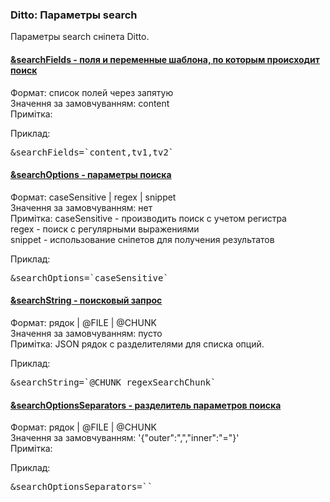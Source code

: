 
<meta http-equiv="Content-Type" content="text/html; charset=utf-8">
<h3>Ditto: Параметры search </h3> 
Параметры search сніпета Ditto.	
<br>
<div class="panel-group accordion">
<div class="panel panel-default">
<div class="panel-heading">
<h4 class="panel-title"><a id="1155"></a><a class="accordion-toggle collapsed" data-toggle="collapse" data-parent="#accordion" href="#collapse1155"><span class="text-bold">&searchFields</span> - поля и переменные шаблона, по которым происходит поиск</a></h4>
</div>
<div id="collapse1155" class="panel-collapse collapse">
<div class="panel-body">
<span class="text-bold">Формат:</span> список полей через запятую<br>
<span class="text-bold">Значення за замовчуванням:</span> content<br>
<span class="text-bold">Примітка:</span> <br>
<p><span class="text-bold">Приклад:</span></p>
<pre class="brush: html;">&searchFields=`content,tv1,tv2`</pre>
</div>
</div>
</div>

<div class="panel panel-default">
<div class="panel-heading">
<h4 class="panel-title"><a id="1156"></a><a class="accordion-toggle collapsed" data-toggle="collapse" data-parent="#accordion" href="#collapse1156"><span class="text-bold">&searchOptions</span> - параметры поиска</a></h4>
</div>
<div id="collapse1156" class="panel-collapse collapse">
<div class="panel-body">
<span class="text-bold">Формат:</span> caseSensitive | regex | snippet<br>
<span class="text-bold">Значення за замовчуванням:</span> нет<br>
<span class="text-bold">Примітка:</span> caseSensitive - производить поиск с учетом регистра<br>
regex - поиск с регулярными выражениями<br>
snippet - использование сніпетов для получения результатов<br>
<p><span class="text-bold">Приклад:</span></p>
<pre class="brush: html;">&searchOptions=`caseSensitive`</pre>
</div>
</div>
</div>

<div class="panel panel-default">
<div class="panel-heading">
<h4 class="panel-title"><a id="1157"></a><a class="accordion-toggle collapsed" data-toggle="collapse" data-parent="#accordion" href="#collapse1157"><span class="text-bold">&searchString</span> - поисковый запрос</a></h4>
</div>
<div id="collapse1157" class="panel-collapse collapse">
<div class="panel-body">
<span class="text-bold">Формат:</span> рядок | @FILE | @CHUNK<br>
<span class="text-bold">Значення за замовчуванням:</span> пусто<br>
<span class="text-bold">Примітка:</span> JSON рядок с разделителями для списка опций. <br>
<p><span class="text-bold">Приклад:</span></p>
<pre class="brush: html;">&searchString=`@CHUNK regexSearchChunk`</pre>
</div>
</div>
</div>

<div class="panel panel-default">
<div class="panel-heading">
<h4 class="panel-title"><a id="1158"></a><a class="accordion-toggle collapsed" data-toggle="collapse" data-parent="#accordion" href="#collapse1158"><span class="text-bold">&searchOptionsSeparators</span> - разделитель параметров поиска</a></h4>
</div>
<div id="collapse1158" class="panel-collapse collapse">
<div class="panel-body">
<span class="text-bold">Формат:</span> рядок | @FILE | @CHUNK<br>
<span class="text-bold">Значення за замовчуванням:</span> '{"outer":",","inner":"="}'<br>
<span class="text-bold">Примітка:</span> <br>
<p><span class="text-bold">Приклад:</span></p>
<pre class="brush: html;">&searchOptionsSeparators=``</pre>
</div>
</div>
</div>
</div>
